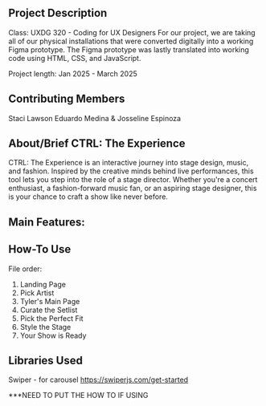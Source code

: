 ## Project Description
Class: UXDG 320 - Coding for UX Designers
For our project, we are taking all of our physical installations that were converted digitally into a working Figma prototype. The Figma prototype was lastly translated into working code using HTML, CSS, and JavaScript.

Project length: Jan 2025 - March 2025

## Contributing Members
Staci Lawson
Eduardo Medina &
Josseline Espinoza

## About/Brief CTRL: The Experience
CTRL: The Experience is an interactive journey into stage design, music, and fashion. Inspired by the creative minds behind live performances, this tool lets you step into the role of a stage director. Whether you're a concert enthusiast, a fashion-forward music fan, or an aspiring stage designer, this is your chance to craft a show like never before.

Main Features:
- 

## How-To Use
File order:
1. Landing Page
2. Pick Artist
3. Tyler's Main Page
4. Curate the Setlist
5. Pick the Perfect Fit
6. Style the Stage
7. Your Show is Ready

## Libraries Used
Swiper - for carousel
https://swiperjs.com/get-started

***NEED TO PUT THE HOW TO IF USING